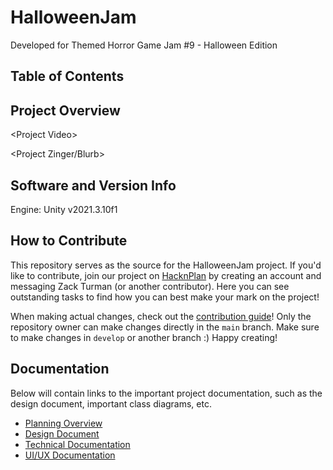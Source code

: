 # HalloweenJam
Developed for Themed Horror Game Jam #9 - Halloween Edition

## Table of Contents

## Project Overview

&lt;Project Video&gt;

&lt;Project Zinger/Blurb&gt;

## Software and Version Info

Engine: Unity v2021.3.10f1

## How to Contribute

This repository serves as the source for the HalloweenJam project. If you'd like to contribute, join our project on [HacknPlan](https://hacknplan.com/) by creating an account and messaging Zack Turman (or another contributor). Here you can see outstanding tasks to find how you can best make your mark on the project!

When making actual changes, check out the [contribution guide](ContributionGuide.md)! Only the repository owner can make changes directly in the ```main``` branch.  Make sure to make changes in ```develop``` or another branch :) Happy creating!

## Documentation

Below will contain links to the important project documentation, such as the design document, important class diagrams, etc.
* [Planning Overview]()
* [Design Document]()
* [Technical Documentation]()
* [UI/UX Documentation]()
